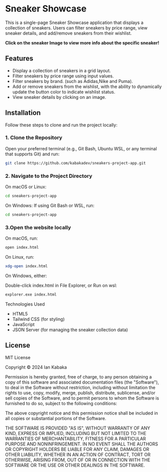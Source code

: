 # Sneaker Showcase

This is a single-page Sneaker Showcase application that displays a collection of sneakers. Users can filter sneakers by price range, view sneaker details, and add/remove sneakers from their wishlist.

**Click on the sneaker Image to view more info about the specific sneaker!**

## Features
- Display a collection of sneakers in a grid layout.
- Filter sneakers by price range using input values.
- Filter sneakers by brand. (such as Adidas,Nike and Puma).
- Add or remove sneakers from the wishlist, with the ability to dynamically update the button color to indicate wishlist status.
- View sneaker details by clicking on an image.


## Installation

Follow these steps to clone and run the project locally:

### 1. Clone the Repository

Open your preferred terminal (e.g., Git Bash, Ubuntu WSL, or any terminal that supports Git) and run:

```bash
git clone https://github.com/kabakadev/sneakers-project-app.git
```
### 2. Navigate to the Project Directory
On macOS or Linux:
```bash
cd sneakers-project-app
```
On Windows:
If using Git Bash or WSL, run:
```bash
cd sneakers-project-app
```

### 3.Open the website locally
On macOS, run:
```bash
open index.html
```
On Linux, run:
```bash
xdg-open index.html
```
On Windows, either:

Double-click index.html in File Explorer, or
Run on wsl:
```bash
explorer.exe index.html
```
Technologies Used
- HTML5
- Tailwind CSS (for styling)
- JavaScript
- JSON Server (for managing the sneaker collection data)

## License 
MIT License

Copyright &copy; 2024 Ian Kabaka

Permission is hereby granted, free of charge, to any person obtaining a copy of this software and associated documentation files (the "Software"), to deal in the Software without restriction, including without limitation the rights to use, copy, modify, merge, publish, distribute, sublicense, and/or sell copies of the Software, and to permit persons to whom the Software is furnished to do so, subject to the following conditions:

The above copyright notice and this permission notice shall be included in all copies or substantial portions of the Software.

THE SOFTWARE IS PROVIDED "AS IS", WITHOUT WARRANTY OF ANY KIND, EXPRESS OR IMPLIED, INCLUDING BUT NOT LIMITED TO THE WARRANTIES OF MERCHANTABILITY, FITNESS FOR A PARTICULAR PURPOSE AND NONINFRINGEMENT. IN NO EVENT SHALL THE AUTHORS OR COPYRIGHT HOLDERS BE LIABLE FOR ANY CLAIM, DAMAGES OR OTHER LIABILITY, WHETHER IN AN ACTION OF CONTRACT, TORT OR OTHERWISE, ARISING FROM, OUT OF OR IN CONNECTION WITH THE SOFTWARE OR THE USE OR OTHER DEALINGS IN THE SOFTWARE.

